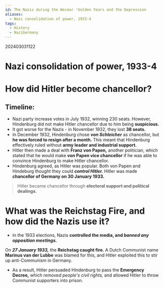 ```yaml
---
id: The Nazis during the Weimar 'Golden Years and the Depression
aliases:
  - Nazi consolidation of power, 1933-4
tags:
  - History
  - NaziGermany
---
```

202403031122

# Nazi consolidation of power, 1933-4

# How did Hitler become chancellor?

## Timeline:

- Nazi party increase votes in July 1932, winning 230 seats. However, Hindenburg did not make Hitler chancellor due to him being **suspicious.** 
- It got worse for the Nazis - in November 1932, they lost **38 seats.** 
- In December 1932, Hindenburg chose ***von Schleicher*** as chancellor, but **he was forced to resign after a month.** This meant that Hindenburg effectively ruled without **army leader and industrial support.**
- Hitler then made a deal with **Franz von Papen,** another politician, which stated that he would make **von Papen vice chancellor** if he was able to convince Hindenburg to make Hitler chancellor.
- Hindenburg agreed, as Hitler was popular. Both von Papen and Hindeburg thought they could ***control Hitler.*** Hitler was made **chancellor of Germany on 30 January 1933.** 

> Hitler became chancellor through **electoral support and political dealings.** 

# What was the Reichstag Fire, and how did the Nazis use it?

- In the 1933 elections, Nazis **controlled the media, and *banned any opposition meetings.*** 

On ***27 January 1933,*** the **Reichstag caught fire.** A Dutch Communist name **Marinus van der Lubbe** was blamed for this, and Hitler exploited this to stir up anti-Communism in Germany.

- As a result, Hitler persuaded Hindenburg to pass the **Emergency Decree,** which *removed people's civil rights,* and allowed Hitler to throw Communist supporters into prison.

